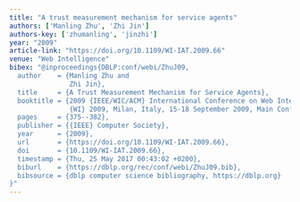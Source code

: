 ```yaml
---
title: "A trust measurement mechanism for service agents"
authors: ['Manling Zhu', 'Zhi Jin']
authors-key: ['zhumanling', 'jinzhi']
year: "2009"
article-link: "https://doi.org/10.1109/WI-IAT.2009.66"
venue: "Web Intelligence"
bibex: "@inproceedings{DBLP:conf/webi/ZhuJ09,
  author    = {Manling Zhu and
               Zhi Jin},
  title     = {A Trust Measurement Mechanism for Service Agents},
  booktitle = {2009 {IEEE/WIC/ACM} International Conference on Web Intelligence,
               {WI} 2009, Milan, Italy, 15-18 September 2009, Main Conference Proceedings},
  pages     = {375--382},
  publisher = {{IEEE} Computer Society},
  year      = {2009},
  url       = {https://doi.org/10.1109/WI-IAT.2009.66},
  doi       = {10.1109/WI-IAT.2009.66},
  timestamp = {Thu, 25 May 2017 00:43:02 +0200},
  biburl    = {https://dblp.org/rec/conf/webi/ZhuJ09.bib},
  bibsource = {dblp computer science bibliography, https://dblp.org}
}"
---
```

